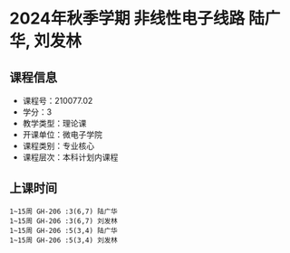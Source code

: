 # 2024年秋季学期 非线性电子线路 陆广华, 刘发林






## 课程信息

- 课程号：210077.02
- 学分：3
- 教学类型：理论课
- 开课单位：微电子学院
- 课程类别：专业核心
- 课程层次：本科计划内课程

## 上课时间

```
1~15周 GH-206 :3(6,7) 陆广华
1~15周 GH-206 :3(6,7) 刘发林
1~15周 GH-206 :5(3,4) 陆广华
1~15周 GH-206 :5(3,4) 刘发林
```

